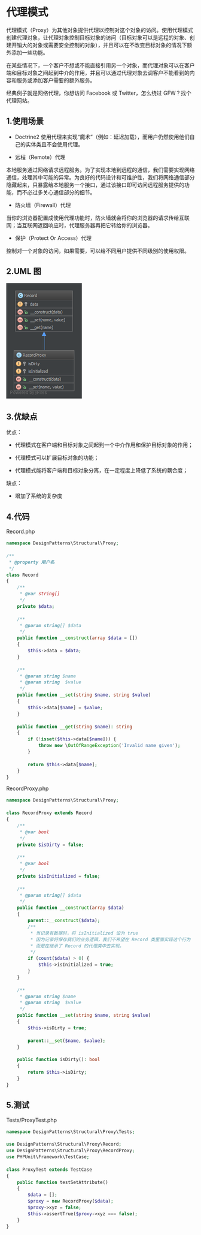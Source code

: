 # 代理模式

代理模式（Proxy）为其他对象提供代理以控制对这个对象的访问。使用代理模式创建代理对象，让代理对象控制目标对象的访问（目标对象可以是远程的对象、创建开销大的对象或需要安全控制的对象），并且可以在不改变目标对象的情况下额外添加一些功能。

在某些情况下，一个客户不想或不能直接引用另一个对象，而代理对象可以在客户端和目标对象之间起到中介的作用，并且可以通过代理对象去调客户不能看到的内容和服务或添加客户需要的额外服务。

经典例子就是网络代理，你想访问 Facebook 或 Twitter，怎么绕过 GFW？找个代理网站。

## 1.使用场景

+ Doctrine2 使用代理来实现“魔术”（例如：延迟加载），而用户仍然使用他们自己的实体类且不会使用代理。

+ 远程（Remote）代理

本地服务通过网络请求远程服务。为了实现本地到远程的通信，我们需要实现网络通信，处理其中可能的异常。为良好的代码设计和可维护性，我们将网络通信部分隐藏起来，只暴露给本地服务一个接口，通过该接口即可访问远程服务提供的功能，而不必过多关心通信部分的细节。

+ 防火墙（Firewall）代理

当你的浏览器配置成使用代理功能时，防火墙就会将你的浏览器的请求传给互联网；当互联网返回响应时，代理服务器再把它转给你的浏览器。

+ 保护（Protect Or Access）代理

控制对一个对象的访问，如果需要，可以给不同用户提供不同级别的使用权限。

## 2.UML 图

![image:Proxy_1](Images/Proxy_1.jpg)

## 3.优缺点

优点：

+ 代理模式在客户端和目标对象之间起到一个中介作用和保护目标对象的作用；

+ 代理模式可以扩展目标对象的功能；

+ 代理模式能将客户端和目标对象分离，在一定程度上降低了系统的耦合度；

缺点：

+ 增加了系统的复杂度

## 4.代码

Record.php

```php
namespace DesignPatterns\Structural\Proxy;

/**
 * @property 用户名
 */
class Record
{
    /**
     * @var string[]
     */
    private $data;

    /**
     * @param string[] $data
     */
    public function __construct(array $data = [])
    {
        $this->data = $data;
    }

    /**
     * @param string $name
     * @param string  $value
     */
    public function __set(string $name, string $value)
    {
        $this->data[$name] = $value;
    }

    public function __get(string $name): string
    {
        if (!isset($this->data[$name])) {
            throw new \OutOfRangeException('Invalid name given');
        }

        return $this->data[$name];
    }
}
```

RecordProxy.php

```php
namespace DesignPatterns\Structural\Proxy;

class RecordProxy extends Record
{
    /**
     * @var bool
     */
    private $isDirty = false;

    /**
     * @var bool
     */
    private $isInitialized = false;

    /**
     * @param string[] $data
     */
    public function __construct(array $data)
    {
        parent::__construct($data);
        /** 
         * 当记录有数据时，将 isInitialized 设为 true
         * 因为记录将保存我们的业务逻辑，我们不希望在 Record 类里面实现这个行为
         * 而是在继承了 Record 的代理类中去实现。
         */
        if (count($data) > 0) {
            $this->isInitialized = true;
        }
    }

    /**
     * @param string $name
     * @param string  $value
     */
    public function __set(string $name, string $value)
    {
        $this->isDirty = true;

        parent::__set($name, $value);
    }

    public function isDirty(): bool
    {
        return $this->isDirty;
    }
}
```

## 5.测试

Tests/ProxyTest.php

```php
namespace DesignPatterns\Structural\Proxy\Tests;

use DesignPatterns\Structural\Proxy\Record;
use DesignPatterns\Structural\Proxy\RecordProxy;
use PHPUnit\Framework\TestCase;

class ProxyTest extends TestCase
{
    public function testSetAttribute()
    {
        $data = [];
        $proxy = new RecordProxy($data);
        $proxy->xyz = false;
        $this->assertTrue($proxy->xyz === false);
    }
}
```